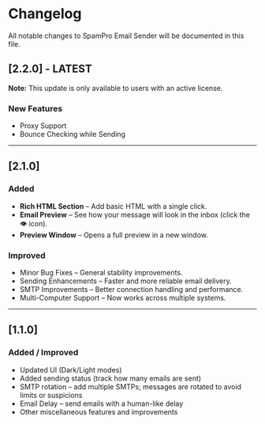# Changelog

All notable changes to SpamPro Email Sender will be documented in this file.

## [2.2.0] - LATEST
**Note:** This update is only available to users with an active license.

### New Features
- Proxy Support
- Bounce Checking while Sending

---

## [2.1.0]
### Added
- **Rich HTML Section** – Add basic HTML with a single click.
- **Email Preview** – See how your message will look in the inbox (click the 👁 icon).
- **Preview Window** – Opens a full preview in a new window.

### Improved
- Minor Bug Fixes – General stability improvements.
- Sending Enhancements – Faster and more reliable email delivery.
- SMTP Improvements – Better connection handling and performance.
- Multi-Computer Support – Now works across multiple systems.

---

## [1.1.0]
### Added / Improved
- Updated UI (Dark/Light modes)
- Added sending status (track how many emails are sent)
- SMTP rotation – add multiple SMTPs; messages are rotated to avoid limits or suspicions
- Email Delay – send emails with a human-like delay
- Other miscellaneous features and improvements
